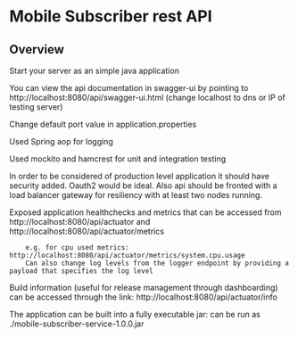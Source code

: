 # Mobile Subscriber rest API

## Overview  


Start your server as an simple java application  

You can view the api documentation in swagger-ui by pointing to  
http://localhost:8080/api/swagger-ui.html  (change localhost to dns or IP of testing server)

Change default port value in application.properties

Used Spring aop for logging

Used mockito and hamcrest for unit and integration testing

In order to be considered of production level application it should have security added. Oauth2 would be ideal. 
Also api should be fronted with a load balancer gateway for resiliency with at least two nodes running. 


Exposed application healthchecks and metrics that can be accessed from http://localhost:8080/api/actuator and http://localhost:8080/api/actuator/metrics

		e.g. for cpu used metrics: http://localhost:8080/api/actuator/metrics/system.cpu.usage
		Can also change log levels from the logger endpoint by providing a payload that specifies the log level

Build information (useful for release management through dashboarding) can be accessed through the link: http://localhost:8080/api/actuator/info

The application can be built into a fully executable jar: can be run as ./mobile-subscriber-service-1.0.0.jar



